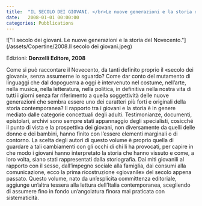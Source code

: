 ```yaml
---
title:  "IL SECOLO DEI GIOVANI. </br>Le nuove generazioni e la storia del Novecento."
date:   2008-01-01 00:00:00
categories: Pubblications
---
```


!["Il secolo dei giovani. Le nuove generazioni e la storia del Novecento."](/assets/Copertine/2008.Il secolo dei giovani.jpeg)

Edizioni: **Donzelli Editore, 2008**

Come si può raccontare il Novecento, da tanti definito proprio il «secolo dei giovani», senza assumerne lo sguardo? Come dar conto del mutamento di linguaggi che dal dopoguerra a oggi è intervenuto nel costume, nell’arte, nella musica, nella letteratura, nella politica, in definitiva nella nostra vita di tutti i giorni senza far riferimento a quella soggettività delle nuove generazioni che sembra essere uno dei caratteri più forti e originali della storia contemporanea? Il rapporto tra i giovani e la storia è in genere mediato dalle categorie concettuali degli adulti. Testimonianze, documenti, epistolari, archivi sono sempre stati appannaggio degli specialisti, cosicché il punto di vista e la prospettiva dei giovani, non diversamente da quelli delle donne e dei bambini, hanno finito con l’essere elementi marginali o di contorno. La scelta degli autori di questo volume è proprio quella di guardare a tali cambiamenti con gli occhi di chi li ha provocati, per capire in che modo i giovani hanno interpretato la storia che hanno vissuto e come, a loro volta, siano stati rappresentati dalla storiografia. Dai miti giovanili al rapporto con il sesso, dall’impegno sociale alla famiglia, dai consumi alla comunicazione, ecco la prima ricostruzione «giovanile» del secolo appena passato. Questo volume, nato da un’esplicita committenza editoriale, aggiunge un’altra tessera alla lettura dell’Italia contemporanea, scegliendo di assumere fino in fondo un’angolatura finora mai praticata con sistematicità.
